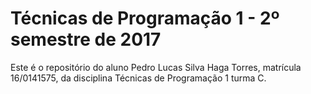 # Técnicas de Programação 1 - 2º semestre de 2017

Este é o repositório do aluno Pedro Lucas Silva Haga Torres, matrícula 16/0141575, da disciplina Técnicas de Programação 1 turma C.
